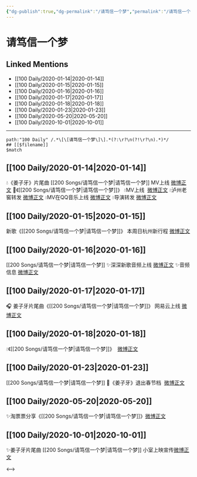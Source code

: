 ```yaml
---
{"dg-publish":true,"dg-permalink":"/请笃信一个梦","permalink":"/请笃信一个梦/","created":"2023-04-02T15:47:57.319+08:00","updated":"2023-04-10T15:57:38.289+08:00"}
---
```


# 请笃信一个梦

## Linked Mentions
- [[100 Daily/2020-01-14\|2020-01-14]]
- [[100 Daily/2020-01-15\|2020-01-15]]
- [[100 Daily/2020-01-16\|2020-01-16]]
- [[100 Daily/2020-01-17\|2020-01-17]]
- [[100 Daily/2020-01-18\|2020-01-18]]
- [[100 Daily/2020-01-23\|2020-01-23]]
- [[100 Daily/2020-05-20\|2020-05-20]]
- [[100 Daily/2020-10-01\|2020-10-01]]


---

```expander
path:"100 Daily" /.*\[\[请笃信一个梦\]\].*(?:\r?\n(?!\r?\n).*)*/
## [[$filename]]
$match
```
## [[100 Daily/2020-01-14\|2020-01-14]]
💧《姜子牙》片尾曲 [[200 Songs/请笃信一个梦\|请笃信一个梦]] MV上线 [微博正文](https://m.weibo.cn/6466290670/4460737474332488)
🌠《[[200 Songs/请笃信一个梦\|请笃信一个梦]]》
💧MV上线  [微博正文](https://m.weibo.cn/6466290670/4460725751301636)
💧泸州老窖转发 [微博正文](https://m.weibo.cn/6466290670/4460746118977380)
💧MV在QQ音乐上线 [微博正文](https://m.weibo.cn/6466290670/4460748677319138)
💧导演转发 [微博正文](https://m.weibo.cn/6466290670/4460773688790565)

## [[100 Daily/2020-01-15\|2020-01-15]]
新歌《[[200 Songs/请笃信一个梦\|请笃信一个梦]]》
本周日杭州新行程 [微博正文](https://weibo.com/6466290670/IpCQT4oUK)
## [[100 Daily/2020-01-16\|2020-01-16]]
[[200 Songs/请笃信一个梦\|请笃信一个梦]]
✨深深新歌音频上线 [微博正文](https://m.weibo.cn/6466290670/4461512939269853)
✨音频信息 [微博正文](https://m.weibo.cn/6466290670/4461514507289941)
## [[100 Daily/2020-01-17\|2020-01-17]]
🎧 姜子牙片尾曲《[[200 Songs/请笃信一个梦\|请笃信一个梦]]》
网易云上线 [微博正文](https://m.weibo.cn/6466290670/4461704786252955)
## [[100 Daily/2020-01-18\|2020-01-18]]
💧《[[200 Songs/请笃信一个梦\|请笃信一个梦]]》  [微博正文](https://m.weibo.cn/6466290670/4462136455676127)
## [[100 Daily/2020-01-23\|2020-01-23]]
[[200 Songs/请笃信一个梦\|请笃信一个梦]]
🌠《姜子牙》退出春节档  [微博正文](https://m.weibo.cn/6466290670/4463868824914534)
## [[100 Daily/2020-05-20\|2020-05-20]]
✨淘票票分享《[[200 Songs/请笃信一个梦\|请笃信一个梦]]》[微博正文](https://m.weibo.cn/6466290670/4506762029323719)
## [[100 Daily/2020-10-01\|2020-10-01]]
✨姜子牙片尾曲 [[200 Songs/请笃信一个梦\|请笃信一个梦]]
小室上映宣传[微博正文](https://m.weibo.cn/6466290670/4555179980754813)

<-->